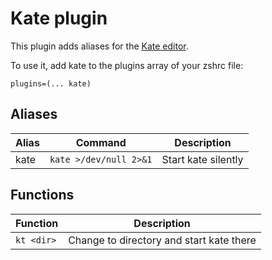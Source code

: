 # Kate plugin

This plugin adds aliases for the [Kate editor](https://kate-editor.org).

To use it, add kate to the plugins array of your zshrc file:

```
plugins=(... kate)
```

## Aliases

| Alias | Command                | Description         |
|-------|------------------------|---------------------|
| kate  | `kate >/dev/null 2>&1` | Start kate silently |

## Functions

| Function   | Description                              |
|------------|------------------------------------------|
| `kt <dir>` | Change to directory and start kate there |
